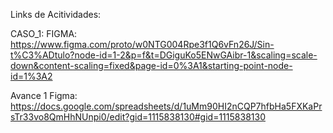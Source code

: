 Links de Acitividades:

CASO_1:
FIGMA: https://www.figma.com/proto/w0NTG004Rpe3f1Q6vFn26J/Sin-t%C3%ADtulo?node-id=1-2&p=f&t=DGiguKo5ENwGAibr-1&scaling=scale-down&content-scaling=fixed&page-id=0%3A1&starting-point-node-id=1%3A2

Avance 1 Figma:
https://docs.google.com/spreadsheets/d/1uMm90HI2nCQP7hfbHa5FXKaPrsTr33vo8QmHhNUnpi0/edit?gid=1115838130#gid=1115838130
